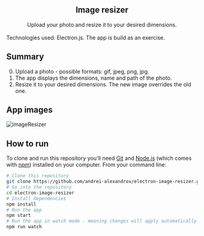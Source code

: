 <div align="center">
  <h2>Image resizer</h2>
  <span>Upload your photo and resize it to your desired dimensions.</span>
</div>
<br />
Technologies used: Electron.js. The app is build as an exercise.

## Summary

0. Upload a photo - possible formats: gif, jpeg, png, jpg.
1. The app displays the dimensions, name and path of the photo.
2. Resize it to your desired dimensions. The new image overrides the old one.

## App images

![imageResizer](./assets/starting-page-animation2.gif)

## How to run

To clone and run this repository you'll need [Git](https://git-scm.com) and [Node.js](https://nodejs.org/en/download/) (which comes with [npm](http://npmjs.com)) installed on your computer. From your command line:

```bash
# Clone this repository
git clone https://github.com/andrei-alexandrov/electron-image-resizer.git
# Go into the repository
cd electron-image-resizer
# Install dependencies
npm install
# Run the app
npm start
# Run the app in watch mode - meaning changes will apply automatically
npm run watch
```
